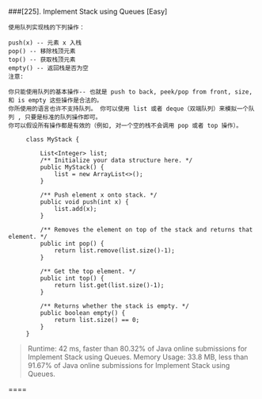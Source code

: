 ###[225]. Implement Stack using Queues 
[Easy]
```
使用队列实现栈的下列操作：

push(x) -- 元素 x 入栈
pop() -- 移除栈顶元素
top() -- 获取栈顶元素
empty() -- 返回栈是否为空
注意:

你只能使用队列的基本操作-- 也就是 push to back, peek/pop from front, size, 和 is empty 这些操作是合法的。
你所使用的语言也许不支持队列。 你可以使用 list 或者 deque（双端队列）来模拟一个队列 , 只要是标准的队列操作即可。
你可以假设所有操作都是有效的（例如, 对一个空的栈不会调用 pop 或者 top 操作）。

```
>
>
```
     class MyStack {
         
         List<Integer> list;
         /** Initialize your data structure here. */
         public MyStack() {
             list = new ArrayList<>();
         }
         
         /** Push element x onto stack. */
         public void push(int x) {
             list.add(x);
         }
         
         /** Removes the element on top of the stack and returns that element. */
         public int pop() {
             return list.remove(list.size()-1);
         }
         
         /** Get the top element. */
         public int top() {
             return list.get(list.size()-1);
         }
         
         /** Returns whether the stack is empty. */
         public boolean empty() {
             return list.size() == 0;
         }
     }
```

>Runtime: 42 ms, faster than 80.32% of Java online submissions for Implement Stack using Queues.
 Memory Usage: 33.8 MB, less than 91.67% of Java online submissions for Implement Stack using Queues.
>
====
